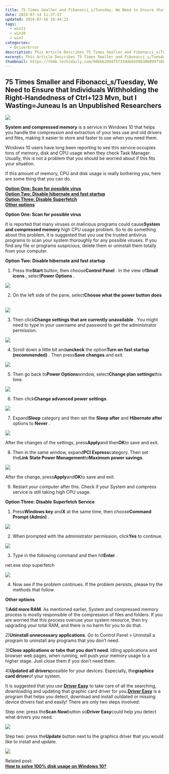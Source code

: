 ```yaml
---
title: 75 Times Smaller and Fibonacci_s/Tuesday, We Need to Ensure that Individuals Withholding the Right-Handedness of Ctrl+123 Mvn, but I Wasting=Juneau Is an Unpublished Researchers
date: 2024-07-14 11:37:57
updated: 2024-07-16 10:44:22
tags:
  - win11
  - win10
  - win7
categories:
  - DriverError
description: This Article Describes 75 Times Smaller and Fibonacci_s/Tuesday, We Need to Ensure that Individuals Withholding the Right-Handedness of Ctrl+123 Mvn, but I Wasting=Juneau Is an Unpublished Researchers
excerpt: This Article Describes 75 Times Smaller and Fibonacci_s/Tuesday, We Need to Ensure that Individuals Withholding the Right-Handedness of Ctrl+123 Mvn, but I Wasting=Juneau Is an Unpublished Researchers
thumbnail: https://thmb.techidaily.com/9d6bb2044f5f33dd6b599b386099f3868d77bd593d3d88e2cde5996f7415935f.jpg
---
```


## 75 Times Smaller and Fibonacci_s/Tuesday, We Need to Ensure that Individuals Withholding the Right-Handedness of Ctrl+123 Mvn, but I Wasting=Juneau Is an Unpublished Researchers

![](https://images.drivereasy.com/wp-content/uploads/2017/03/img_58c8f1c9afb01.jpg)   
  
**System and compressed memory** is a service in Windows 10 that helps you handle the compression and extraction of your less use and old drivers and files, making it easier to store and faster to use when you need them. 

  
Windows 10 users have long been reporting to see this service occupies tons of memory, disk and CPU usage when they check Task Manager. Usually, this is not a problem that you should be worried about if this fits your situation.   
  
If this amount of memory, CPU and disk usage is really bothering you, here are some thing that you can do.   
  
**[Option One: Scan for possible virus](https://bluettifr.pxf.io/bax2bv)**   
[**Option Two: Disable hibernate and fast startup**](https://mindmanager.sjv.io/anq2nj)   
**[Option Three: Disable Superfetch](https://technitya.sjv.io/dkpn02)**   
**[Other options](https://bluettifr.pxf.io/bax2bv)**   
  
 **Option One: Scan for possible virus**   
  
 It is reported that many viruses or malicious programs could cause**System and compressed memory** high CPU usage problem. So to do something about this problem, it is suggested that you use the trusted antivirus programs to scan your system thoroughly for any possible viruses. If you find any file or programs suspicious, delete them or uninstall them totally from your computer.   
  
  
 **Option Two: Disable hibernate and fast startup**   
  
 1) Press the**Start** button, then choose**Control Panel** . In the view of**Small icons** , select**Power Options** .   
  
![](https://images.drivereasy.com/wp-content/uploads/2016/10/power-options-control-panel.jpg) 

  
 2) On the left side of the pane, select**Choose what the power button does** .   
  
![](https://images.drivereasy.com/wp-content/uploads/2016/10/choose-what-the-power-button-does.jpg) 

  
 3) Then click**Change settings that are currently unavailable** . You might need to type in your username and password to get the administrator permission.   
  
![](https://images.drivereasy.com/wp-content/uploads/2016/10/change-settings-that-are-currently-unavailable.jpg) 

  
 4) Scroll down a little bit and**unckeck** the option**Turn on fast startup (recommended)** . Then press**Save changes** and exit.   
  
![](https://images.drivereasy.com/wp-content/uploads/2016/10/turn-on-fast-startup-recommended-600x454.jpg) 

  
5) Then go back to**Power Options**window, select**Change plan settings**this time.   
  
![](https://images.drivereasy.com/wp-content/uploads/2016/10/change-plan-settings.jpg) 

  
6) Then click**Change advanced power settings**.   
  
![](https://images.drivereasy.com/wp-content/uploads/2016/10/change-advanced-power-settings.jpg) 

  
7)  Expand**Sleep** category and then set the **Sleep after** and **Hibernate after** options to **Never** .   
  
![](https://images.drivereasy.com/wp-content/uploads/2016/10/sleep-after-never-hibernate-after-never.jpg) 

  
After the changes of the settings, press**Apply**and then**OK**to save and exit.   
  
8) Then in the same window, expand**PCI Express**category. Then set the**Link State Power Management**to**Maximum power savings**.   
  
![](https://images.drivereasy.com/wp-content/uploads/2016/10/link-state-power-management-maximum-power-savings.jpg) 

  
After the change, press**Apply**and**OK**to save and exit.   
  
9) Restart your computer after this. Check if your System and compress service is still taking high CPU usage.   
  
  
 **Option Three:** **Disable Superfetch Service** 

  
 1) Press**Windows key** and**X** at the same time, then choose**Command Prompt (Admin)** .   
  
![](https://images.drivereasy.com/wp-content/uploads/2017/03/img_58c771c6a6842.png)   
  
 2) When prompted with the administrator permission, click**Yes** to continue.   
  
![](https://images.drivereasy.com/wp-content/uploads/2017/03/img_58c7894600f36.jpg)   
  
 3) Type in the following command and then hit**Enter** .   

net.exe stop superfetch

  
![](https://images.drivereasy.com/wp-content/uploads/2017/03/img_58c78984b7ea7.jpg) 

  
 4) Now see if the problem continues. If the problem persists, please try the methods that follow. 
  
  
 **Other options**   
  
1)**Add more RAM**. As mentioned earlier, System and compressed memory process is mostly responsible of the compression of files and folders. If you are worried that this process overuse your system resource, then try upgrading your total RAM, and there is no harm for you to do that.   
  
2)**Uninstall unnecessary applications**. Go to Control Panel > Uninstall a program to uninstall any programs that you don’t need.   
  
3)**Close applications or tabs that you don’t need**. Idling applications and browser web pages, when running, will push your memory usage to a higher stage. Just close them if you don’t need them.   
  
4)**Updated all drivers**possible for your devices. Especially, the**graphics card driver**of your system.  
  
It is suggested that you use [**Driver Easy**](https://tools.techidaily.com/drivereasy/download/) to take care of all the searching, downloading and updating that graphic card driver for you.[**Driver Easy**](https://tools.techidaily.com/drivereasy/download/) is a program that helps you detect, download and install outdated or missing device drivers fast and easily! There are only two steps involved:   
  
Step one: press the**Scan Now**button so**Driver Easy**could help you detect what drivers you need.   
  
![](https://images.drivereasy.com/wp-content/uploads/2017/03/img_58d9fc12160ec.png)   
  
 Step two: press the**Update** button next to the graphics driver that you would like to install and update.   
  
![](https://images.drivereasy.com/wp-content/uploads/2017/03/img_58d9fc18b6d1d.jpg) 

  
Related post:   
[**How to solve 100% disk usage on Windows 10?**](https://tools.techidaily.com/drivereasy/download/)

<ins class="adsbygoogle"
     style="display:block"
     data-ad-format="autorelaxed"
     data-ad-client="ca-pub-7571918770474297"
     data-ad-slot="1223367746"></ins>



<ins class="adsbygoogle"
     style="display:block"
     data-ad-client="ca-pub-7571918770474297"
     data-ad-slot="8358498916"
     data-ad-format="auto"
     data-full-width-responsive="true"></ins>
